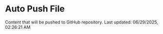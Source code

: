 # Auto Push File

Content that will be pushed to GitHub repository.
Last updated: 06/29/2025, 02:26:21 AM